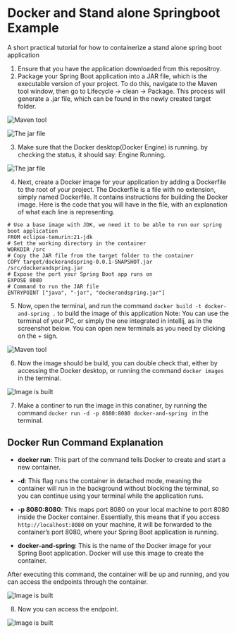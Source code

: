 # Docker and Stand alone Springboot Example

A short practical tutorial for how to containerize a stand alone spring boot application 

1. Ensure that you have the application downloaded from this repositroy. 
2. Package your Spring Boot application into a JAR file, which is the executable version of your project. To do this, navigate to the Maven tool window, then go to Lifecycle → clean → Package. This process will generate a .jar file, which can be found in the newly created target folder.

![Maven tool](https://i.ibb.co/N2J54pj/Screenshot-2024-10-04-210239.png)

![The jar file](https://i.ibb.co/njj468x/Screenshot-2024-10-04-210322.png)

3. Make sure that the Docker desktop(Docker Engine) is running. by checking the status, it should say: Engine Running.

![The jar file](https://i.ibb.co/FqhCDcj/Screenshot-2024-10-04-213032.png)

4. Next, create a Docker image for your application by adding a Dockerfile to the root of your project. The Dockerfile is a file with no extension, simply named Dockerfile. It contains instructions for building the Docker image. Here is the code that you will have in the file, with an explanation of what each line is representing. 
```
# Use a base image with JDK, we need it to be able to run our spring boot application
FROM eclipse-temurin:21-jdk
# Set the working directory in the container
WORKDIR /src
# Copy the JAR file from the target folder to the container
COPY target/dockerandspring-0.0.1-SNAPSHOT.jar /src/dockerandspring.jar
# Expose the port your Spring Boot app runs on
EXPOSE 8080
# Command to run the JAR file
ENTRYPOINT ["java", "-jar", "dockerandspring.jar"]
```
5. Now, open the terminal, and run the command ``` docker build -t docker-and-spring . ``` to build the image of this application
Note:
You can use the terminal of your PC, or simply the one integrated in intellij, as in the screenshot below. You can open new terminals as you need by clicking on the + sign.  

![Maven tool](https://i.ibb.co/DwDnRrn/Screenshot-2024-10-04-210520.png)

6. Now the image should be build, you can double check that, either by accessing the Docker desktop, or running the command ``` docker images ``` in the terminal. 

![Image is built](https://i.ibb.co/yp9ydCD/Screenshot-2024-10-04-210624.png)

7. Make a continer to run the image in this conatiner, by running the command ``` docker run -d -p 8080:8080 docker-and-spring  ``` in the terminal.
   
  ## Docker Run Command Explanation

- **docker run**: This part of the command tells Docker to create and start a new container.

- **-d**: This flag runs the container in detached mode, meaning the container will run in the background without blocking the terminal, so you can continue using your terminal while the application runs.

- **-p 8080:8080**: This maps port 8080 on your local machine to port 8080 inside the Docker container. Essentially, this means that if you access `http://localhost:8080` on your machine, it will be forwarded to the container’s port 8080, where your Spring Boot application is running.

- **docker-and-spring**: This is the name of the Docker image for your Spring Boot application. Docker will use this image to create the container.

After executing this command, the container will be up and running, and you can access the endpoints through the container.

  
![Image is built](https://i.ibb.co/JFJYyTm/Screenshot-2024-10-04-211007.png)

8. Now you can access the endpoint.

![Image is built](https://i.ibb.co/55RRGtc/Screenshot-2024-10-04-211041.png)

